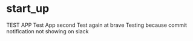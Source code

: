 # start_up
TEST APP
Test App second
Test again at brave
Testing because commit notification not showing on slack
